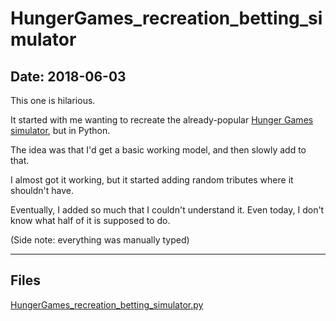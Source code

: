 # HungerGames_recreation_betting_simulator

## Date: 2018-06-03

This one is hilarious.

It started with me wanting to recreate the already-popular [Hunger Games simulator](http://www.brantsteele.net/hungergames/), but in Python.

The idea was that I'd get a basic working model, and then slowly add to that.

I almost got it working, but it started adding random tributes where it shouldn't have.

Eventually, I added so much that I couldn't understand it. Even today, I don't know what half of it is supposed to do.

(Side note: everything was manually typed)

-----

## Files

[HungerGames_recreation_betting_simulator.py](HungerGames_recreation_betting_simulator.py)